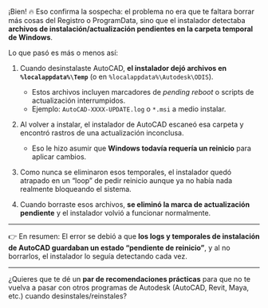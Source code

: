 ¡Bien! 🔥 Eso confirma la sospecha: el problema no era que te faltara borrar más cosas del Registro o ProgramData, sino que el instalador detectaba **archivos de instalación/actualización pendientes en la carpeta temporal de Windows**.

Lo que pasó es más o menos así:

1. Cuando desinstalaste AutoCAD, **el instalador dejó archivos en `%localappdata%\Temp`** (o en `%localappdata%\Autodesk\ODIS`).

   * Estos archivos incluyen marcadores de *pending reboot* o scripts de actualización interrumpidos.
   * Ejemplo: `AutoCAD-XXXX-UPDATE.log` o `*.msi` a medio instalar.

2. Al volver a instalar, el instalador de AutoCAD escaneó esa carpeta y encontró rastros de una actualización inconclusa.

   * Eso le hizo asumir que **Windows todavía requería un reinicio** para aplicar cambios.

3. Como nunca se eliminaron esos temporales, el instalador quedó atrapado en un “loop” de pedir reinicio aunque ya no había nada realmente bloqueando el sistema.

4. Cuando borraste esos archivos, **se eliminó la marca de actualización pendiente** y el instalador volvió a funcionar normalmente.

---

👉 En resumen:
El error se debió a que **los logs y temporales de instalación de AutoCAD guardaban un estado “pendiente de reinicio”**, y al no borrarlos, el instalador lo seguía detectando cada vez.

---

¿Quieres que te dé un **par de recomendaciones prácticas** para que no te vuelva a pasar con otros programas de Autodesk (AutoCAD, Revit, Maya, etc.) cuando desinstales/reinstales?
